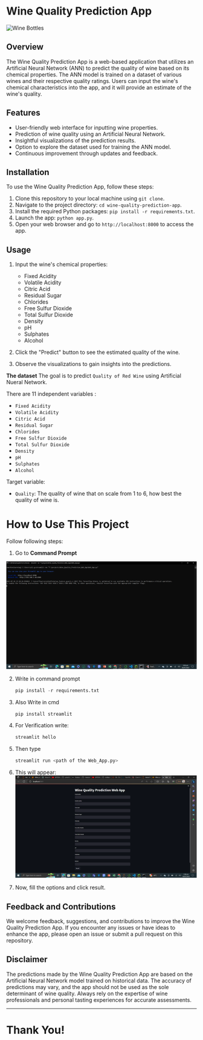 # Wine Quality Prediction App

![Wine Bottles](https://www.google.com/imgres?imgurl=https%3A%2F%2Fstatic.millesima.com%2Fs3%2Fattachements%2Feditorial%2Fh630px%2Fred-wine-types.jpg&tbnid=Pqqzo4kQVKxRtM&vet=12ahUKEwjvopbV1KyAAxU6nCcCHc2FBRYQMygDegUIARD6AQ..i&imgrefurl=https%3A%2F%2Fwww.millesima-usa.com%2Fblog%2Fred-wine-types-different-varieties-of-red-wines.html&docid=bFUINlk_udmFhM&w=630&h=587&q=red%20wine&ved=2ahUKEwjvopbV1KyAAxU6nCcCHc2FBRYQMygDegUIARD6AQ)

## Overview

The Wine Quality Prediction App is a web-based application that utilizes an Artificial Neural Network (ANN) to predict the quality of wine based on its chemical properties. The ANN model is trained on a dataset of various wines and their respective quality ratings. Users can input the wine's chemical characteristics into the app, and it will provide an estimate of the wine's quality.

## Features

- User-friendly web interface for inputting wine properties.
- Prediction of wine quality using an Artificial Neural Network.
- Insightful visualizations of the prediction results.
- Option to explore the dataset used for training the ANN model.
- Continuous improvement through updates and feedback.

## Installation

To use the Wine Quality Prediction App, follow these steps:

1. Clone this repository to your local machine using `git clone`.
2. Navigate to the project directory: `cd wine-quality-prediction-app`.
3. Install the required Python packages: `pip install -r requirements.txt`.
4. Launch the app: `python app.py`.
5. Open your web browser and go to `http://localhost:8000` to access the app.

## Usage

1. Input the wine's chemical properties:
   - Fixed Acidity
   - Volatile Acidity
   - Citric Acid
   - Residual Sugar
   - Chlorides
   - Free Sulfur Dioxide
   - Total Sulfur Dioxide
   - Density
   - pH
   - Sulphates
   - Alcohol

2. Click the "Predict" button to see the estimated quality of the wine.

3. Observe the visualizations to gain insights into the predictions.


**The dataset** The goal is to predict `Quality of Red Wine` using Artificial Nueral Network.

There are 11 independent variables :

   * `Fixed Acidity`
   * `Volatile Acidity`
   * `Citric Acid`
   * `Residual Sugar`
   * `Chlorides`
   * `Free Sulfur Dioxide`
   * `Total Sulfur Dioxide`
   * `Density`
   * `pH`
   * `Sulphates`
   * `Alcohol`

Target variable:
* `Quality`: The quality of wine that on scale from 1 to 6, how best the quality of wine is.

# How to Use This Project

Follow following steps:
1. Go to  **Command Prompt**

![Command Prompt Page](https://github.com/HamzaAR81/Wine_Quality_Prediction_Web_App/blob/d9c7ff43022af94aab98c5cb0cb31f63aed0dea8/template/image_2.png)

2. Write in command prompt
    ```python
    pip install -r requirements.txt

3. Also Write in cmd 
    ```python
    pip install streamlit

4. For Verification write:
    ```python
    streamlit hello

5. Then type
    ```python
    streamlit run <path of the Web_App.py>

6. This will appear:
 ![Home Page](https://github.com/HamzaAR81/Wine_Quality_Prediction_Web_App/blob/44070cbb9407e6c8ca8874aedcdf1e65cffca9b2/template/image%20_1.png)

8. Now, fill the options and click result.


## Feedback and Contributions

We welcome feedback, suggestions, and contributions to improve the Wine Quality Prediction App. If you encounter any issues or have ideas to enhance the app, please open an issue or submit a pull request on this repository.

## Disclaimer

The predictions made by the Wine Quality Prediction App are based on the Artificial Neural Network model trained on historical data. The accuracy of predictions may vary, and the app should not be used as the sole determinant of wine quality. Always rely on the expertise of wine professionals and personal tasting experiences for accurate assessments.

---

# Thank You!

